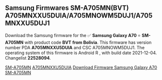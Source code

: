 <h2>Samsung Firmwares SM-A705MN(BVT) A705MNXXU5DUIA/A705MNOWM5DUJ1/A705MNXXU5DUJ1</h2>
Download the Samsung firmware for the ✅ <strong>Samsung Galaxy A70 </strong> ⭐ <strong>SM-A705MN</strong> with product code <strong>BVT</strong> <strong> from Bolivia</strong>. This firmware has version number PDA <strong>A705MNXXU5DUIA</strong> and CSC A705MNOWM5DUJ1. The operating system of this firmware is Android R , with build date 2021-12-04. Changelist <strong>22528094</strong>.


[SM-A705MN](https://samfirm.shop/samsung/model/SM-A705MN)
[A705MNXXU5DUIA](https://samfirm.shop/samsung/pda/A705MNXXU5DUIA)
[Download Firmware Samsung Galaxy A70 SM-A705MN](https://samfirm.shop/samsung/firmware/480073)

